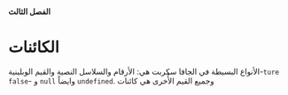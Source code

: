 #### الفصل الثالث

# الكائنات

الأنواع البسيطة في الجافا سكربت هي: الأرقام والسلاسل النصية والقيم الوبلينية-`ture` `false`- و `null` وايضاً `undefined`. وجميع القيم الأُخرى هي كائنات